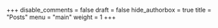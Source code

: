 +++
disable_comments = false
draft = false
hide_authorbox = true
title = "Posts"
menu = "main"
weight = 1
+++
